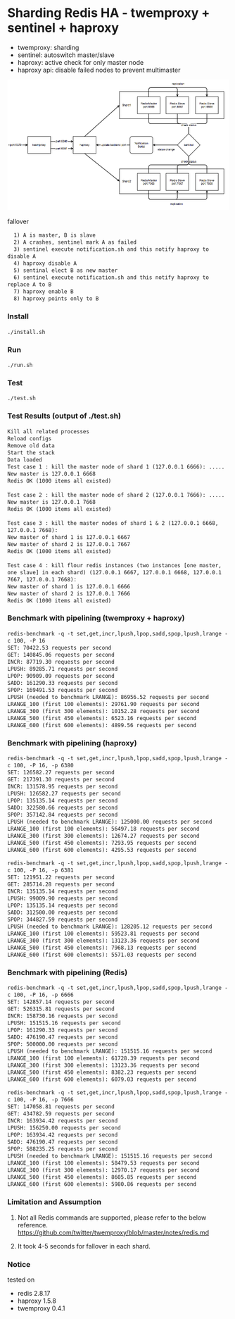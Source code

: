 # Sharding Redis HA - twemproxy + sentinel + haproxy

- twemproxy: sharding
- sentinel: autoswitch master/slave
- haproxy: active check for only master node
- haproxy api: disable failed nodes to prevent multimaster

!["diagram"](diagram.png)

fallover
```
  1) A is master, B is slave
  2) A crashes, sentinel mark A as failed
  3) sentinel execute notification.sh and this notify haproxy to disable A
  4) haproxy disable A
  5) sentinal elect B as new master
  6) sentinel execute notification.sh and this notify haproxy to replace A to B
  7) haproxy enable B
  8) haproxy points only to B
```

### Install
```
./install.sh
```

### Run
```
./run.sh
```

### Test
```
./test.sh
```

### Test Results (output of ./test.sh)
```
Kill all related processes
Reload configs
Remove old data
Start the stack
Data loaded
Test case 1 : kill the master node of shard 1 (127.0.0.1 6666): .....
New master is 127.0.0.1 6668
Redis OK (1000 items all existed)

Test case 2 : kill the master node of shard 2 (127.0.0.1 7666): .....
New master is 127.0.0.1 7668
Redis OK (1000 items all existed)

Test case 3 : kill the master nodes of shard 1 & 2 (127.0.0.1 6668, 127.0.0.1 7668):
New master of shard 1 is 127.0.0.1 6667
New master of shard 2 is 127.0.0.1 7667
Redis OK (1000 items all existed)

Test case 4 : kill flour redis instances (two instances [one master, one slave] in each shard) (127.0.0.1 6667, 127.0.0.1 6668, 127.0.0.1 7667, 127.0.0.1 7668):
New master of shard 1 is 127.0.0.1 6666
New master of shard 2 is 127.0.0.1 7666
Redis OK (1000 items all existed)
```

### Benchmark with pipelining (twemproxy + haproxy)
```
redis-benchmark -q -t set,get,incr,lpush,lpop,sadd,spop,lpush,lrange -c 100, -P 16
SET: 70422.53 requests per second
GET: 140845.06 requests per second
INCR: 87719.30 requests per second
LPUSH: 89285.71 requests per second
LPOP: 90909.09 requests per second
SADD: 161290.33 requests per second
SPOP: 169491.53 requests per second
LPUSH (needed to benchmark LRANGE): 86956.52 requests per second
LRANGE_100 (first 100 elements): 29761.90 requests per second
LRANGE_300 (first 300 elements): 10152.28 requests per second
LRANGE_500 (first 450 elements): 6523.16 requests per second
LRANGE_600 (first 600 elements): 4899.56 requests per second
```

### Benchmark with pipelining (haproxy)
```
redis-benchmark -q -t set,get,incr,lpush,lpop,sadd,spop,lpush,lrange -c 100, -P 16, -p 6380
SET: 126582.27 requests per second
GET: 217391.30 requests per second
INCR: 131578.95 requests per second
LPUSH: 126582.27 requests per second
LPOP: 135135.14 requests per second
SADD: 322580.66 requests per second
SPOP: 357142.84 requests per second
LPUSH (needed to benchmark LRANGE): 125000.00 requests per second
LRANGE_100 (first 100 elements): 56497.18 requests per second
LRANGE_300 (first 300 elements): 12674.27 requests per second
LRANGE_500 (first 450 elements): 7293.95 requests per second
LRANGE_600 (first 600 elements): 4295.53 requests per second
```

```
redis-benchmark -q -t set,get,incr,lpush,lpop,sadd,spop,lpush,lrange -c 100, -P 16, -p 6381
SET: 121951.22 requests per second
GET: 285714.28 requests per second
INCR: 135135.14 requests per second
LPUSH: 99009.90 requests per second
LPOP: 135135.14 requests per second
SADD: 312500.00 requests per second
SPOP: 344827.59 requests per second
LPUSH (needed to benchmark LRANGE): 128205.12 requests per second
LRANGE_100 (first 100 elements): 59523.81 requests per second
LRANGE_300 (first 300 elements): 13123.36 requests per second
LRANGE_500 (first 450 elements): 7968.13 requests per second
LRANGE_600 (first 600 elements): 5571.03 requests per second
```

### Benchmark with pipelining (Redis)
```
redis-benchmark -q -t set,get,incr,lpush,lpop,sadd,spop,lpush,lrange -c 100, -P 16, -p 6666
SET: 142857.14 requests per second
GET: 526315.81 requests per second
INCR: 158730.16 requests per second
LPUSH: 151515.16 requests per second
LPOP: 161290.33 requests per second
SADD: 476190.47 requests per second
SPOP: 500000.00 requests per second
LPUSH (needed to benchmark LRANGE): 151515.16 requests per second
LRANGE_100 (first 100 elements): 61728.39 requests per second
LRANGE_300 (first 300 elements): 13123.36 requests per second
LRANGE_500 (first 450 elements): 8382.23 requests per second
LRANGE_600 (first 600 elements): 6079.03 requests per second
```

```
redis-benchmark -q -t set,get,incr,lpush,lpop,sadd,spop,lpush,lrange -c 100, -P 16, -p 7666
SET: 147058.81 requests per second
GET: 434782.59 requests per second
INCR: 163934.42 requests per second
LPUSH: 156250.00 requests per second
LPOP: 163934.42 requests per second
SADD: 476190.47 requests per second
SPOP: 588235.25 requests per second
LPUSH (needed to benchmark LRANGE): 151515.16 requests per second
LRANGE_100 (first 100 elements): 58479.53 requests per second
LRANGE_300 (first 300 elements): 12970.17 requests per second
LRANGE_500 (first 450 elements): 8605.85 requests per second
LRANGE_600 (first 600 elements): 5980.86 requests per second
```

### Limitation and Assumption
1) Not all Redis commands are supported, please refer to the below reference.
https://github.com/twitter/twemproxy/blob/master/notes/redis.md

2) It took 4-5 seconds for fallover in each shard.

### Notice
tested on
- redis 2.8.17
- haproxy 1.5.8
- twemproxy 0.4.1
